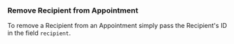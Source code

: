 ### Remove Recipient from Appointment

To remove a Recipient from an Appointment simply pass the Recipient's ID in the field `recipient`.
